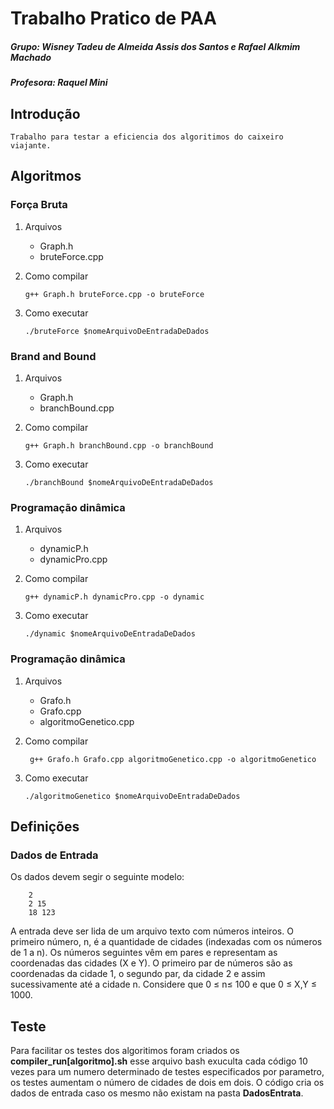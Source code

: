 # Trabalho Pratico de PAA
##### Grupo: Wisney Tadeu de Almeida Assis dos Santos e Rafael Alkmim Machado
##### Profesora: Raquel Mini

## Introdução

	Trabalho para testar a eficiencia dos algoritimos do caixeiro viajante.

## Algoritmos
### Força Bruta

1. Arquivos

	- Graph.h
	- bruteForce.cpp

2. Como compilar

	``` g++ Graph.h bruteForce.cpp -o bruteForce ```
	
3. Como executar

	``` ./bruteForce $nomeArquivoDeEntradaDeDados ```

### Brand and Bound

1. Arquivos

	- Graph.h
	- branchBound.cpp

2. Como compilar

	``` g++ Graph.h branchBound.cpp -o branchBound ```
	
3. Como executar

	``` ./branchBound $nomeArquivoDeEntradaDeDados ```
	
### Programação dinâmica

1. Arquivos

	- dynamicP.h
	- dynamicPro.cpp

2. Como compilar

	``` g++ dynamicP.h dynamicPro.cpp -o dynamic ```
	
3. Como executar

	``` ./dynamic $nomeArquivoDeEntradaDeDados ```


### Programação dinâmica

1. Arquivos

	- Grafo.h
	- Grafo.cpp
	- algoritmoGenetico.cpp

2. Como compilar

	```  g++ Grafo.h Grafo.cpp algoritmoGenetico.cpp -o algoritmoGenetico ```
	
3. Como executar

	``` ./algoritmoGenetico $nomeArquivoDeEntradaDeDados ```

## Definições
### Dados de Entrada

Os dados devem segir o seguinte modelo:
```
	2
	2 15
	18 123
```
A  entrada  deve  ser lida  de  um  arquivo  texto  com  números  inteiros.  O  primeiro  número, n,  é  a quantidade  de  cidades  (indexadas  com  os  números  de  1  a n).  Os  números  seguintes  vêm  em pares  e  representam  as  coordenadas  das  cidades  (X  e  Y).  O  primeiro  par  de  números  são  as coordenadas  da  cidade  1,  o  segundo  par,  da  cidade  2  e  assim  sucessivamente  até  a  cidade n. Considere que 0 ≤ n≤ 100 e que 0 ≤ X,Y ≤ 1000.

## Teste

Para facilitar os testes dos algoritimos foram criados os __compiler_run[algoritmo].sh__ esse arquivo bash exuculta cada código 10 vezes para um numero determinado de testes especificados por parametro, os testes aumentam o número de cidades de dois em dois. O código cria os dados de entrada caso os mesmo não existam na pasta **DadosEntrata**.
	
